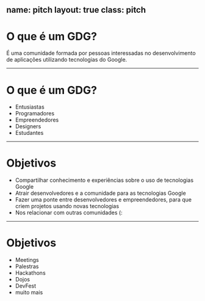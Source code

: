 name: pitch
layout: true
class: pitch
---

# O que é um GDG?

É uma comunidade formada por pessoas interessadas no desenvolvimento de aplicações utilizando tecnologias do Google.

---

# O que é um GDG?

- Entusiastas
- Programadores
- Empreendedores
- Designers
- Estudantes

---

# Objetivos

- Compartilhar conhecimento e experiências sobre o uso de tecnologias Google
- Atrair desenvolvedores e a comunidade para as tecnologias Google
- Fazer uma ponte entre desenvolvedores e empreendedores, para que criem projetos usando novas tecnologias
- Nos relacionar com outras comunidades (:

---

# Objetivos

- Meetings
- Palestras
- Hackathons
- Dojos
- DevFest
- muito mais